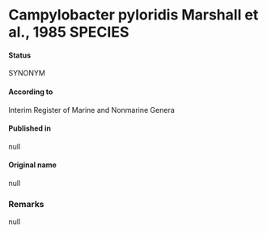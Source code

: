 Campylobacter pyloridis Marshall et al., 1985 SPECIES
=======

#### Status
SYNONYM

#### According to
Interim Register of Marine and Nonmarine Genera

#### Published in
null

#### Original name
null

### Remarks
null